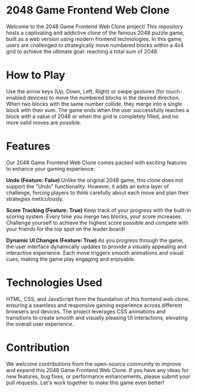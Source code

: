 # 2048 Game Frontend Web Clone

Welcome to the 2048 Game Frontend Web Clone project! This repository hosts a captivating and addictive clone of the famous 2048 puzzle game, built as a web version using modern frontend technologies. In this game, users are challenged to strategically move numbered blocks within a 4x4 grid to achieve the ultimate goal: reaching a total sum of 2048.

# How to Play
Use the arrow keys (Up, Down, Left, Right) or swipe gestures (for touch-enabled devices) to move the numbered blocks in the desired direction.
When two blocks with the same number collide, they merge into a single block with their sum.
The game ends when the user successfully reaches a block with a value of 2048 or when the grid is completely filled, and no more valid moves are possible.


# Features

Our 2048 Game Frontend Web Clone comes packed with exciting features to enhance your gaming experience:

<b> Undo (Feature: False) </b>
Unlike the original 2048 game, this clone does not support the "Undo" functionality. However, it adds an extra layer of challenge, forcing players to think carefully about each move and plan their strategies meticulously.

<b> Score Tracking (Feature: True) </b>
Keep track of your progress with the built-in scoring system. Every time you merge two blocks, your score increases. Challenge yourself to achieve the highest score possible and compete with your friends for the top spot on the leader board!

<b> Dynamic UI Changes (Feature: True) </b>
As you progress through the game, the user interface dynamically updates to provide a visually appealing and interactive experience. Each move triggers smooth animations and visual cues, making the game play engaging and enjoyable.

# Technologies Used
HTML, CSS, and JavaScript form the foundation of this frontend web clone, ensuring a seamless and responsive gaming experience across different browsers and devices.
The project leverages CSS animations and transitions to create smooth and visually pleasing UI interactions, elevating the overall user experience.

# Contribution
We welcome contributions from the open-source community to improve and expand this 2048 Game Frontend Web Clone. If you have any ideas for new features, bug fixes, or performance enhancements, please submit your pull requests. Let's work together to make this game even better!